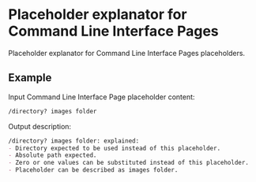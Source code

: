 # Placeholder explanator for Command Line Interface Pages

Placeholder explanator for Command Line Interface Pages placeholders.

## Example

Input Command Line Interface Page placeholder content:

```md
/directory? images folder
```

Output description:

```md
/directory? images folder: explained:
- Directory expected to be used instead of this placeholder.
- Absolute path expected.
- Zero or one values can be substituted instead of this placeholder.
- Placeholder can be described as images folder.
```
